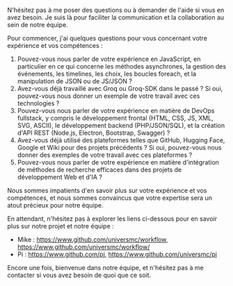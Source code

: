 N'hésitez pas à me poser des questions ou à demander de l'aide si vous en avez besoin. Je suis là pour faciliter la communication et la collaboration au sein de notre équipe.

Pour commencer, j'ai quelques questions pour vous concernant votre expérience et vos compétences :

1. Pouvez-vous nous parler de votre expérience en JavaScript, en particulier en ce qui concerne les méthodes asynchrones, la gestion des événements, les timelines, les choix, les boucles foreach, et la manipulation de JSON ou de JS/JSON ?
2. Avez-vous déjà travaillé avec Groq ou Groq-SDK dans le passé ? Si oui, pouvez-vous nous donner un exemple de votre travail avec ces technologies ?
3. Pouvez-vous nous parler de votre expérience en matière de DevOps fullstack, y compris le développement frontal (HTML, CSS, JS, XML, SVG, ASCII), le développement backend (PHP/JSON/SQL), et la création d'API REST (Node.js, Electron, Bootstrap, Swagger) ?
4. Avez-vous déjà utilisé des plateformes telles que GitHub, Hugging Face, Google et Wiki pour des projets précédents ? Si oui, pouvez-vous nous donner des exemples de votre travail avec ces plateformes ?
5. Pouvez-vous nous parler de votre expérience en matière d'intégration de méthodes de recherche efficaces dans des projets de développement Web et d'IA ?

Nous sommes impatients d'en savoir plus sur votre expérience et vos compétences, et nous sommes convaincus que votre expertise sera un atout précieux pour notre équipe.

En attendant, n'hésitez pas à explorer les liens ci-dessous pour en savoir plus sur notre projet et notre équipe :

* Mike : <https://www.github.com/universmc/workflow>, <https://www.github.com/universmc/workflow/>
* Pi : <https://www.github.com/pi>, <https://www.github.com/universmc/pi>

Encore une fois, bienvenue dans notre équipe, et n'hésitez pas à me contacter si vous avez besoin de quoi que ce soit.